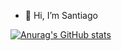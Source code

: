 - 👋 Hi, I’m Santiago


[![Anurag's GitHub stats](https://github-readme-stats.vercel.app/api?username=SaFernandezC)](https://github.com/anuraghazra/github-readme-stats)

